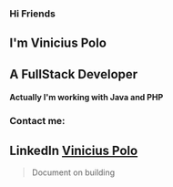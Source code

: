 ### Hi Friends
## I'm Vinicius Polo
## A FullStack Developer

#### Actually I'm working with Java and PHP

### Contact me:
## LinkedIn [Vinicius Polo](linkedin.com/in/vinicius-polo-9138912a)

> Document on building
